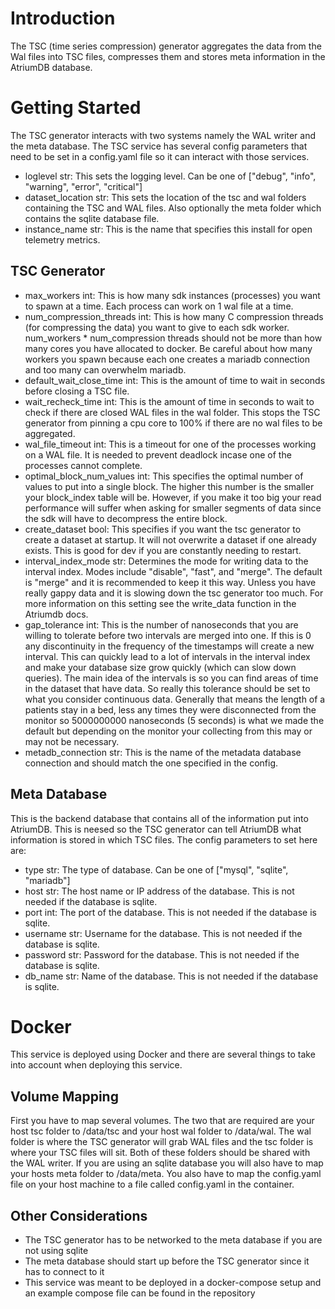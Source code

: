 # Introduction
The TSC (time series compression) generator aggregates the data from the Wal files into TSC files, compresses them and stores meta information in the AtriumDB database.

# Getting Started
The TSC generator interacts with two systems namely the WAL writer and the meta database. The TSC service has several config parameters that need to be set in a config.yaml file so it can interact with those services.

- loglevel str: This sets the logging level. Can be one of ["debug", "info", "warning", "error", "critical"]
- dataset_location str: This sets the location of the tsc and wal folders containing the TSC and WAL files. Also optionally the meta folder which contains the sqlite database file.
- instance_name str: This is the name that specifies this install for open telemetry metrics.

## TSC Generator
- max_workers int: This is how many sdk instances (processes) you want to spawn at a time. Each process can work on 1 wal file at a time.
- num_compression_threads int: This is how many C compression threads (for compressing the data) you want to give to each sdk worker. num_workers * num_compression threads should not be more than how many cores you have allocated to docker. Be careful about how many workers you spawn because each one creates a mariadb connection and too many can overwhelm mariadb.
- default_wait_close_time int: This is the amount of time to wait in seconds before closing a TSC file.
- wait_recheck_time int: This is the amount of time in seconds to wait to check if there are closed WAL files in the wal folder. This stops the TSC generator from pinning a cpu core to 100% if there are no wal files to be aggregated.
- wal_file_timeout int: This is a timeout for one of the processes working on a WAL file. It is needed to prevent deadlock incase one of the processes cannot complete.
- optimal_block_num_values int: This specifies the optimal number of values to put into a single block. The higher this number is the smaller your block_index table will be. However, if you make it too big your read performance will suffer when asking for smaller segments of data since the sdk will have to decompress the entire block.
- create_dataset bool: This specifies if you want the tsc generator to create a dataset at startup. It will not overwrite a dataset if one already exists. This is good for dev if you are constantly needing to restart.
- interval_index_mode str: Determines the mode for writing data to the interval index. Modes include "disable", "fast", and "merge". The default is "merge" and it is recommended to keep it this way. Unless you have really gappy data and it is slowing down the tsc generator too much. For more information on this setting see the write_data function in the Atriumdb docs.
- gap_tolerance int: This is the number of nanoseconds that you are willing to tolerate before two intervals are merged into one. If this is 0 any discontinuity in the frequency of the timestamps will create a new interval. This can quickly lead to a lot of intervals in the interval index and make your database size grow quickly (which can slow down queries). 
  The main idea of the intervals is so you can find areas of time in the dataset that have data. So really this tolerance should be set to what you consider continuous data. Generally that means the length of a patients stay in a bed, less any times they were disconnected from the monitor so 5000000000 nanoseconds (5 seconds) is what we made the default but depending on the monitor your collecting from this may or may not be necessary.
- metadb_connection str: This is the name of the metadata database connection and should match the one specified in the config.

## Meta Database
This is the backend database that contains all of the information put into AtriumDB. This is neesed so the TSC generator can tell AtriumDB what information is stored in which TSC files. The config parameters to set here are:
- type str: The type of database. Can be one of ["mysql", "sqlite", "mariadb"]
- host str: The host name or IP address of the database. This is not needed if the database is sqlite.
- port int: The port of the database. This is not needed if the database is sqlite.
- username str: Username for the database. This is not needed if the database is sqlite.
- password str: Password for the database. This is not needed if the database is sqlite.
- db_name str: Name of the database. This is not needed if the database is sqlite.

# Docker
This service is deployed using Docker and there are several things to take into account when deploying this service.

## Volume Mapping
First you have to map several volumes. The two that are required are your host tsc folder to /data/tsc and your host wal folder to /data/wal. 
The wal folder is where the TSC generator will grab WAL files and the tsc folder is where your TSC files will sit. Both of these folders should be shared with the WAL writer. 
If you are using an sqlite database you will also have to map your hosts meta folder to /data/meta. You also have to map the config.yaml file on your 
host machine to a file called config.yaml in the container.

## Other Considerations
- The TSC generator has to be networked to the meta database if you are not using sqlite
- The meta database should start up before the TSC generator since it has to connect to it
- This service was meant to be deployed in a docker-compose setup and an example compose file can be found in the repository